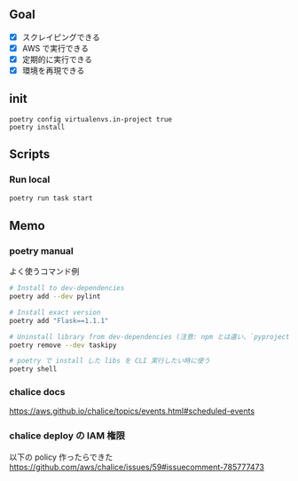 ## Goal

- [x] スクレイピングできる
- [x] AWS で実行できる
- [x] 定期的に実行できる
- [x] 環境を再現できる

## init

```
poetry config virtualenvs.in-project true
poetry install
```

## Scripts

### Run local

```sh
poetry run task start
```

## Memo

### poetry manual

よく使うコマンド例

```sh
# Install to dev-dependencies
poetry add --dev pylint

# Install exact version
poetry add "Flask==1.1.1"

# Uninstall library from dev-dependencies (注意: npm とは違い、`pyproject.toml` から記述削除しただけでは Uninstall されない)
poetry remove --dev taskipy

# poetry で install した libs を CLI 実行したい時に使う
poetry shell
```

### chalice docs

https://aws.github.io/chalice/topics/events.html#scheduled-events

### chalice deploy の IAM 権限

以下の policy 作ったらできた
https://github.com/aws/chalice/issues/59#issuecomment-785777473
